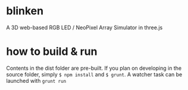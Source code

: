 # blinken
A 3D web-based RGB LED / NeoPixel Array Simulator in three.js

# how to build & run
Contents in the dist folder are pre-built. If you plan on developing in the source folder, simply `$ npm install` and `$ grunt`. A watcher task can be launched with `grunt run`
